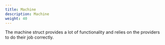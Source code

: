 ```yaml
---
title: Machine
description: Machine
weight: 40
---
```


The machine struct provides a lot of functionality and relies on the providers to do their job correctly.